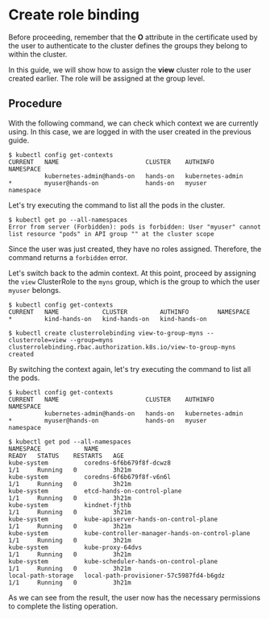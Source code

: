 # Create role binding

Before proceeding, remember that the **O** attribute in the certificate used by the user to authenticate to the cluster defines the groups they belong to within the cluster. 

In this guide, we will show how to assign the **view** cluster role to the user created earlier. The role will be assigned at the group level.

## Procedure

With the following command, we can check which context we are currently using. In this case, we are logged in with the user created in the previous guide.

```console
$ kubectl config get-contexts
CURRENT   NAME                        CLUSTER    AUTHINFO           NAMESPACE
          kubernetes-admin@hands-on   hands-on   kubernetes-admin   
*         myuser@hands-on             hands-on   myuser             namespace
```

Let's try executing the command to list all the pods in the cluster. 

```console
$ kubectl get po --all-namespaces
Error from server (Forbidden): pods is forbidden: User "myuser" cannot list resource "pods" in API group "" at the cluster scope
```

Since the user was just created, they have no roles assigned. Therefore, the command returns a `forbidden` error.

Let's switch back to the admin context. At this point, proceed by assigning the `view` ClusterRole to the `myns` group, which is the group to which the user `myuser` belongs.

```console
$ kubectl config get-contexts
CURRENT   NAME            CLUSTER         AUTHINFO        NAMESPACE
*         kind-hands-on   kind-hands-on   kind-hands-on   

$ kubectl create clusterrolebinding view-to-group-myns --clusterrole=view --group=myns
clusterrolebinding.rbac.authorization.k8s.io/view-to-group-myns created
```

By switching the context again, let's try executing the command to list all the pods.

```console
$ kubectl config get-contexts
CURRENT   NAME                        CLUSTER    AUTHINFO           NAMESPACE
          kubernetes-admin@hands-on   hands-on   kubernetes-admin   
*         myuser@hands-on             hands-on   myuser             namespace

$ kubectl get pod --all-namespaces
NAMESPACE            NAME                                             READY   STATUS    RESTARTS   AGE
kube-system          coredns-6f6b679f8f-dcwz8                         1/1     Running   0          3h21m
kube-system          coredns-6f6b679f8f-v6n6l                         1/1     Running   0          3h21m
kube-system          etcd-hands-on-control-plane                      1/1     Running   0          3h21m
kube-system          kindnet-fjthb                                    1/1     Running   0          3h21m
kube-system          kube-apiserver-hands-on-control-plane            1/1     Running   0          3h21m
kube-system          kube-controller-manager-hands-on-control-plane   1/1     Running   0          3h21m
kube-system          kube-proxy-64dvs                                 1/1     Running   0          3h21m
kube-system          kube-scheduler-hands-on-control-plane            1/1     Running   0          3h21m
local-path-storage   local-path-provisioner-57c5987fd4-b6gdz          1/1     Running   0          3h21m
```

As we can see from the result, the user now has the necessary permissions to complete the listing operation.
